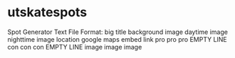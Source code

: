 # utskatespots

Spot Generator Text File Format:
big title
background image
daytime image
nighttime image
location
google maps embed link
pro
pro
pro
EMPTY LINE
con
con
con
EMPTY LINE
image
image
image